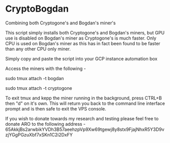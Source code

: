# CryptoBogdan
Combining both Cryptogone's and Bogdan's miner's

This script simply installs both Cryptogone's and Bogdan's miners, but GPU use is disabled on Bogdan's miner as Cryptogone's is much faster. Only CPU is used on Bogdan's miner as this has in fact been found to be faster than any other CPU only miner.

Simply copy and paste the script into your GCP instance automation box

Access the miners with the following -

sudo tmux attach -t bogdan

sudo tmux attach -t cryptogone

To exit tmux and kepp the miner running in the background, press CTRL+B then "d" on it's own. This will return you back to the command line interface prompt and is then safe to exit the VPS console.

If you wish to donate towards my research and testing please feel free to donate ARO to the following address - 65AkkjBs2arwbikYVDh3B57aeehzpVp9Xw69tgewj8y8stx9FjajNhxR5Y3D9vzjYGgPGzuXbf7xSKn1C2i2DxFY
